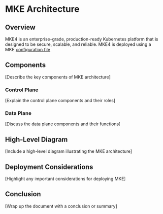 # MKE Architecture

## Overview

MKE4 is an enterprise-grade, production-ready Kubernetes platform that is designed to be secure, scalable, and reliable. MKE4 is deployed using a MKE [configuration file](./configuration.md)

## Components

[Describe the key components of MKE architecture]

### Control Plane

[Explain the control plane components and their roles]

### Data Plane

[Discuss the data plane components and their functions]

## High-Level Diagram

[Include a high-level diagram illustrating the MKE architecture]

## Deployment Considerations

[Highlight any important considerations for deploying MKE]

## Conclusion

[Wrap up the document with a conclusion or summary]

